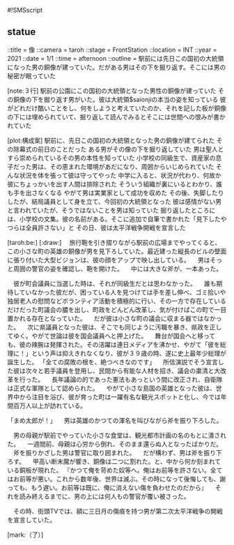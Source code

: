 #!SMSscript

## statue

::title = 像
::camera = taroh
::stage = FrontStation
::location = INT
::year = 2021
::date = 1/1
::time = afternoon
::outline = 駅前には先日この国初の大統領になった男の銅像が建っていた。だがある男はその下を掘り返す。そこには男の秘密が眠っていた

[note:３行]
駅前の公園にこの国初の大統領となった男性の銅像が建っていた
その銅像の下を掘り返す男がいた。彼は大統領$saionjiの本当の姿を知っている
彼がどれだけ酷いことをし、何をしようと考えていたのか、それを記した板が銅像の下には埋められていて、掘り返して読んでみるとそこには世間への恨みが書かれていた

[plot:構成案]
駅前に、先日この国初の大統領となった男の銅像が建てられた
その除幕式の前日のことだった
ある男がその像の下を掘り返していた
男は聖人とすら崇められているその男の本性を知っていた
小学校の同級生で、資産家の息子だった男は、その恵まれた環境があだになり、周囲からいじめられていた
そんな状況を体を張って彼は守ってやった
中学に入ると、状況が代わり、何故か彼にちょっかいを出す人間は排除された
そういう組織が裏にいるとわかり、誰も手を出さなくなる
やがて男は実業家として成功を収めた
その後、失脚したりしたが、結局議員として身を立て、今回初の大統領となった
彼は感情がない男と言われていたが、そうではないことを男は知っていた
掘り返したところには、小学校の文集。彼の名前がある。そこに追加で自筆で書かれた「見下したやつらは全員許さない」と
その日、彼は太平洋戦争開戦を宣言した


[taroh:be:]
[:draw:]
　旅行鞄を引き摺りながら駅前の広場までやってくると、この小さな町の英雄の銅像が男を見下ろしていた。最近建った縦長のビルの壁面に張り付いた大型ビジョンは、彼の顔をアップで映し出している。
　男はそっと周囲の警官の姿を確認し、鞄を開けた。
　中には大きな斧が、一本あった。

　彼が町会議員に当選した時は、それが同級生だとは思わなかった。
　誰も期待していなかった彼だが、困っている人を見つけては手を差し伸べ、ゴミ拾いや独居老人の慰問などボランティア活動を積極的に行い、その一方で存在しているだけだった町議会の膿を出し、町政をどんどん改革し、気が付けばこの町で一目置かれる存在となっていた。
　だが彼は小さな町の議会に収まる器ではなかった。
　次に県議員となった彼は、そこでも同じように汚職を暴き、県政を正してゆく。やがて世論は彼を国会議員へと押上げた。
　舞台が国会へと移っても、彼の辣腕は発揮された。その活躍は連日メディアを沸かせ、やがて「彼を総理に！」という声は抑えきれなくなり、彼が３９歳の時、遂に史上最年少総理が誕生した。
「全ての腐敗の根を、絶つべきなのです」
　所信演説でそう宣言した彼は次々と若手議員を登用し、民間から有能な人材を招き、議会の粛清と大改革を行った。
　長年議論の的であった憲法もあっという間に改正され、自衛隊は正式な軍隊として認められた。
　やがて小さな島国の英雄となった彼は、世界中から注目を浴び、彼が育った町は一躍有名な観光スポットと化し、今では年間百万人以上が訪れている。

「まめ太郎が！」
　男は英雄のかつての渾名を叫びながら斧を振り下ろした。

　男の母親が駅前でやっていた小さな食堂は、観光都市計画の名のもとに潰された。
　一週間前、母親は心労から倒れ、そのまま還らぬ人となったばかりだ。
　斧を振りかざした男は警官に取り囲まれた。
　だが構わず、男は斧を振り下ろす。
　甲高い断末魔が響き、銅像は二つに割れた。と、中から何か刻まれている銅板が現れた。
『かつて俺を苛めた奴等へ。俺はお前等を許さない。全てはお前等が悪い。これから数年後、世界は滅ぶ。その時になって後悔しても、謝っても、もう遅い。お前等は既に、俺に消えない傷を負わせたのだから』
　それを読み終えるまでに、男の上には何人もの警官が覆い被さった。

　その時、街頭TVでは、額に三日月の傷痕を持つ男が第二次太平洋戦争の開戦を宣言していた。

[mark:（了）]
